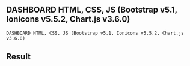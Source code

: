 ## DASHBOARD HTML, CSS, JS (Bootstrap v5.1, Ionicons v5.5.2, Chart.js v3.6.0)

```
DASHBOARD HTML, CSS, JS (Bootstrap v5.1, Ionicons v5.5.2, Chart.js v3.6.0)
```

## Result